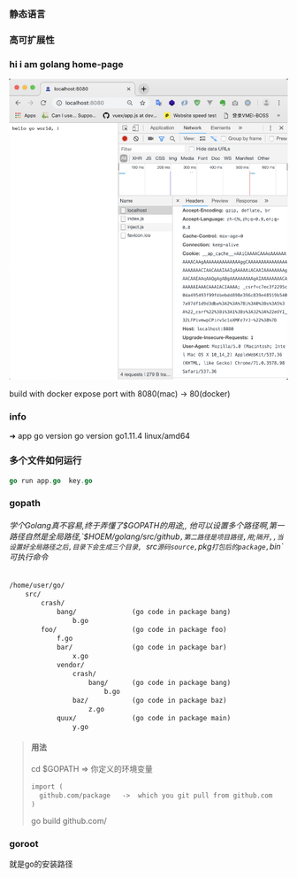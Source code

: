 ### 静态语言


### 高可扩展性



### hi i am golang home-page
![image](./assets/homepage.png)


build with docker 
expose port with  8080(mac) -> 80(docker)



### info
➜  app go version
go version go1.11.4 linux/amd64


### 多个文件如何运行
```go
go run app.go  key.go
```


### gopath
###### 学个Golang真不容易,终于弄懂了$GOPATH的用途,, 他可以设置多个路径啊,第一路径自然是全局路径,`$HOEM/golang/src/github`,第二路径是项目路径,用`;`隔开,,当设置好全局路径之后,目录下会生成三个目录, `src`源码source,`pkg`打包后的package,`bin`可执行命令
```
/home/user/go/
    src/
        crash/
            bang/              (go code in package bang)
                b.go
        foo/                   (go code in package foo)
            f.go
            bar/               (go code in package bar)
                x.go
            vendor/
                crash/
                    bang/      (go code in package bang)
                        b.go
                baz/           (go code in package baz)
                    z.go
            quux/              (go code in package main)
                y.go
```

> #### 用法
> cd $GOPATH => 你定义的环境变量
> ```
> import (
>   github.com/package   ->  which you git pull from github.com
> )
> ```
> go build github.com/<which path you install in gopath>


### goroot
就是go的安装路径